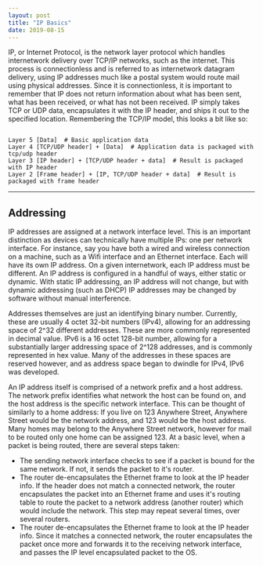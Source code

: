 ```yaml
---
layout: post
title: "IP Basics"
date: 2019-08-15
---
```


IP, or Internet Protocol, is the network layer protocol which handles internetwork delivery over TCP/IP networks, such as the internet. This process is connectionless and is referred to as internetwork datagram delivery, using IP addresses much like a postal system would route mail using physical addresses. Since it is connectionless, it is important to remember that IP does not return information about what has been sent, what has been received, or what has not been received. IP simply takes TCP or UDP data, encapsulates it with the IP header, and ships it out to the specified location. Remembering the TCP/IP model, this looks a bit like so:  
```  

Layer 5 [Data]  # Basic application data  
Layer 4 [TCP/UDP header] + [Data]  # Application data is packaged with tcp/udp header  
Layer 3 [IP header] + [TCP/UDP header + data]  # Result is packaged with IP header  
Layer 2 [Frame header] + [IP, TCP/UDP header + data]  # Result is packaged with frame header  

```  
<hr>
<h2>Addressing</h2>  
IP addresses are assigned at a network interface level. This is an important distinction as devices can technically have multiple IPs: one per network interface. For instance, say you have both a wired and wireless connection on a machine, such as a Wifi interface and an Ethernet interface. Each will have its own IP address. On a given internetwork, each IP address must be different. An IP address is configured in a handful of ways, either static or dynamic. With static IP addressing, an IP address will not change, but with dynamic addressing (such as DHCP) IP addresses may be changed by software without manual interference.  

Addresses themselves are just an identifying binary number. Currently, these are usually 4 octet 32-bit numbers (IPv4), allowing for an addressing space of 2^32 different addresses. These are more commonly represented in decimal value. IPv6 is a 16 octet 128-bit number, allowing for a substantially larger addressing space of 2^128 addresses, and is commonly represented in hex value. Many of the addresses in these spaces are reserved however, and as address space began to dwindle for IPv4, IPv6 was developed.  

An IP address itself is comprised of a network prefix and a host address. The network prefix identifies what network the host can be found on, and the host address is the specific network interface. This can be thought of similarly to a home address: If you live on 123 Anywhere Street, Anywhere Street would be the network address, and 123 would be the host address. Many homes may belong to the Anywhere Street network, however for mail to be routed only one home can be assigned 123. At a basic level, when a packet is being routed, there are several steps taken:  

+ The sending network interface checks to see if a packet is bound for the same network. If not, it sends the packet to it's router.  
+ The router de-encapsulates the Ethernet frame to look at the IP header info. If the header does not match a connected network, the router encapsulates the packet into an Ethernet frame and uses it's routing table to route the packet to a network address (another router) which would include the network. This step may repeat several times, over several routers.  
+ The router de-encapsulates the Ethernet frame to look at the IP header info. Since it matches a connected network, the router encapsulates the packet once more and forwards it to the receiving network interface, and passes the IP level encapsulated packet to the OS.  

